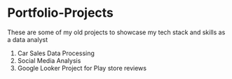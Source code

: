 # Portfolio-Projects

These are some of my old projects to showcase my tech stack and skills as a data analyst

1. Car Sales Data Processing
2. Social Media Analysis
3. Google Looker Project for Play store reviews

